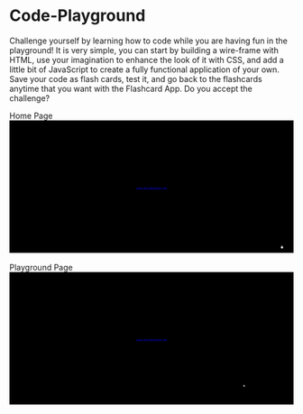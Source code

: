 # Code-Playground

Challenge yourself by learning how to code while you are having fun in the playground! It is very simple, you can start by building a wire-frame with HTML, use your imagination to enhance the look of it with CSS, and add a little bit of JavaScript to create a fully functional application of your own. Save your code as flash cards, test it, and go back to the flashcards anytime that you want with the Flashcard App. Do you accept the challenge?


Home Page
![alt text](https://github.com/HUSEYINTASCI/Code-Playground/blob/master/public/home/img/Home.gif)

          



Playground Page
![alt text](https://github.com/HUSEYINTASCI/Code-Playground/blob/master/public/home/img/Playground.gif)